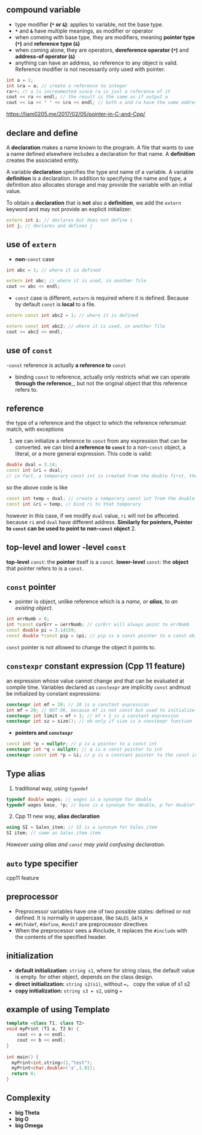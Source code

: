 ## compound variable
- type modifier **(```*``` or ```&```)**: applies to variable, not the base type.
- __```*```__ and __```&```__ have multiple meanings, as modifier or operator
- when comeing with base type, they are modifiers, meaning __pointer type (```*```)__ and __reference type (```&```)__
- when coming alone, they are operators,  __dereference operator (```*```)__ and __address-of operator (```&```)__
- anything can have an address, so reference to any object is valid. Reference modifier is not necessarily only used with pointer.
```cpp
int a = 1; 
int &ra = a; // create a reference to integer
ra++; // a is increamented since ra is just a reference of it
cout << ra << endl; // the result is the same as if output a
cout << &a << " " << &ra << endl; // both a and ra have the same address
```

https://liam0205.me/2017/02/05/pointer-in-C-and-Cpp/
## declare and define
A __declaration__ makes a name known to the program. A file that wants to use a name defined elsewhere includes a declaration for that name. A __definition__ creates the associated entity.

A variable __declaration__ specifies the type and name of a variable. 
A variable __definition__ is a declaration. In addition to specifying the name and type, a definition also allocates storage and may provide the variable with an initial value.

To obtain a __declaration__ that is __not__ also a __definition__, we add the ```extern``` keyword and may not provide an explicit initializer:
```cpp
extern int i; // declares but does not define i
int j; // declares and defines j
```

## use of ```extern```
- __non__-```const``` case
```cpp
int abc = 1; // where it is defined
```
```cpp
extern int abc; // where it is used, in another file
cout << abc << endl;
```
- ```const``` case is different, ```extern``` is required where it is defined. Because by default ```const``` is __local__ to a file.
```cpp
extern const int abc2 = 1; // where it is defined
```
```cpp
extern const int abc2; // where it is used, in another file
cout << abc2 << endl;
```

## use of ```const```
-```const``` reference is actually __a reference to__ ```const```
- binding ```const``` to reference, actually only restricts what we can operate __through the reference___, but not the original object that this reference refers to.

## reference
the type of a reference and the object to which the reference refersmust match, with exceptions
1. we can initialize a reference to ```const``` from any expression that can be converted. we can bind __a reference to ```const```__ to a non-```const``` object, a literal, or a more general expression. This code is valid:
```cpp
double dval = 3.14; 
const int &ri = dval; 
// in fact, a temporary const int is created from the double first, then this temp was assigned to ri
```
so the above code is like
```cpp
const int temp = dval; // create a temporary const int from the double
const int &ri = temp; // bind ri to that temporary
```
however in this case, if we modify ```dval``` value, ```ri``` will not be affeceted. because ```ri``` and ```dval``` have different address. 
**Similarly for pointers, Pointer to ```const``` can be used to point to non-```const``` object**
2. 

## top-level and lower -level ```const```
__top-level__ ```const```: the __pointer__ itself is a ```const```. 
__lower-level__ ```const```: the __object__ that pointer refers to is a ```const```.

## ```const``` pointer
- pointer is object, unlike reference which is a _name, or **alias**, to an existing object_.
```cpp
int errNumb = 0;
int *const curErr = &errNumb; // curErr will always point to errNumb
const double pi = 3.14159;
const double *const pip = &pi; // pip is a const pointer to a const object
```
```const``` pointer is not allowed to change the object it points to.

## ```constexpr``` constant expression (Cpp 11 feature)
an expression whose value cannot change and that can be evaluated at compile time.
Variables declared as ```constexpr``` are implicitly ```const``` andmust be initialized by constant expressions:
```cpp
constexpr int mf = 20; // 20 is a constant expression
int mf = 20; // NOT OK, because mf is not const but used to initialize limit below
constexpr int limit = mf + 1; // mf + 1 is a constant expression
constexpr int sz = size(); // ok only if size is a constexpr function
```
- __pointers and ```constexpr```__
```cpp
const int *p = nullptr; // p is a pointer to a const int
constexpr int *q = nullptr; // q is a const pointer to int
constexpr const int *p = &i; // p is a constant pointer to the const int i
```

## Type alias
1. traditional way, using ```typedef```
```cpp
typedef double wages; // wages is a synonym for double
typedef wages base, *p; // base is a synonym for double, p for double*
```
2. Cpp 11 new way, __alias declaration__
```cpp
using SI = Sales_item; // SI is a synonym for Sales_item
SI item; // same as Sales_item item
```
_However using alias and ```const``` may yield confusing declaration._

## ```auto``` type specifier
cpp11 feature

## preprocessor
- Preprocessor variables have one of two possible states: defined or not defined. It is normally in uppercase, like ```SALES_DATA_H```
- ```##ifndef```, ```#define```, ```#endif``` are preprocessor directives
- When the preprocessor sees a #include, it replaces the ```#include``` with the contents of
the specified header.

## initialization
- __default initialization:__ ```string s1```, where for string class, the default value is empty. for other object, depends on the class design.
- __direct initialization:__ ```string s2(s1)```, without ```=```， copy the value of s1 s2
- __copy initialization:__ ```string s3 = s2```, using ```=```

## example of using Template
```cpp
template <class T1, class T2>
void myPrint (T1 a, T2 b) {
    cout << a << endl;
    cout << b << endl;
}
  
int main() {
  myPrint<int,string>(1,"test");
  myPrint<char,double>('a',1.01);
  return 0;
}
```

## Complexity
- __big Theta__
- __big O__
- __big Omega__

